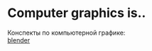 # Сomputer graphics is..

Конспекты по компьютерной графике:
<br>
[blender](https://github.com/AazQsc/cg-synopsis/blob/main/blender.txt)

